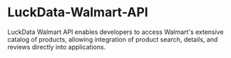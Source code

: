 # LuckData-Walmart-API
LuckData Walmart API enables developers to access Walmart's extensive catalog of products, allowing integration of product search, details, and reviews directly into applications.
